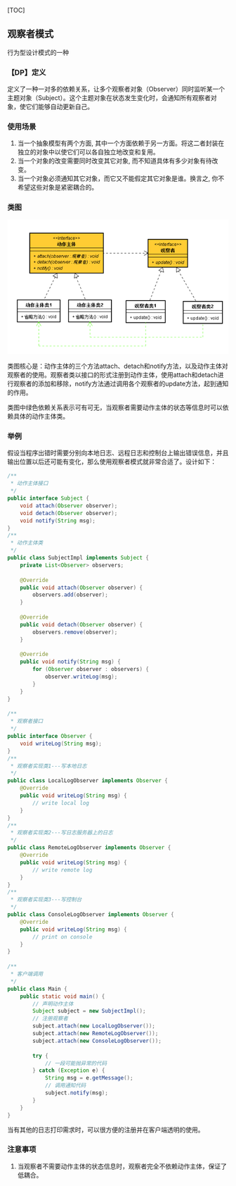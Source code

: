 [TOC]
## 观察者模式
行为型设计模式的一种

### 【DP】定义
定义了一种一对多的依赖关系，让多个观察者对象（Observer）同时监听某一个主题对象（Subject）。这个主题对象在状态发生变化时，会通知所有观察者对象，使它们能够自动更新自己。

### 使用场景
1. 当一个抽象模型有两个方面, 其中一个方面依赖于另一方面。将这二者封装在独立的对象中以使它们可以各自独立地改变和复用。
2. 当一个对象的改变需要同时改变其它对象, 而不知道具体有多少对象有待改变。
3. 当一个对象必须通知其它对象，而它又不能假定其它对象是谁。换言之, 你不希望这些对象是紧密耦合的。

### 类图
![观察者模式](https://github.com/tengyuanjack/Blogs/blob/master/attachments/graphs/design-pattern/%E8%A7%82%E5%AF%9F%E8%80%85%E6%A8%A1%E5%BC%8F.png)

类图核心是：动作主体的三个方法attach、detach和notify方法，以及动作主体对观察者的使用。观察者类以接口的形式注册到动作主体，使用attach和detach进行观察者的添加和移除，notify方法通过调用各个观察者的update方法，起到通知的作用。

类图中绿色依赖关系表示可有可无，当观察者需要动作主体的状态等信息时可以依赖具体的动作主体类。

### 举例
假设当程序出错时需要分别向本地日志、远程日志和控制台上输出错误信息，并且输出位置以后还可能有变化，那么使用观察者模式就非常合适了。设计如下：
```Java
/**
 * 动作主体接口
 */
public interface Subject {
    void attach(Observer observer);
    void detach(Observer observer);
    void notify(String msg);
}
/**
 * 动作主体类
 */
public class SubjectImpl implements Subject {
    private List<Observer> observers;

    @Override
    public void attach(Observer observer) {
        observers.add(observer);
    }

    @Override
    public void detach(Observer observer) {
        observers.remove(observer);
    }

    @Override
    public void notify(String msg) {
        for (Observer observer : observers) {
            observer.writeLog(msg);
        }
    }
}

/**
 * 观察者接口
 */
public interface Observer {
    void writeLog(String msg);
}
/**
 * 观察者实现类1---写本地日志
 */
public class LocalLogObserver implements Observer {
    @Override
    public void writeLog(String msg) {
        // write local log
    }
}
/**
 * 观察者实现类2---写日志服务器上的日志
 */
public class RemoteLogObserver implements Observer {
    @Override
    public void writeLog(String msg) {
        // write remote log
    }
}
/**
 * 观察者实现类3---写控制台
 */
public class ConsoleLogObserver implements Observer {
    @Override
    public void writeLog(String msg) {
        // print on console
    }
}

/**
 * 客户端调用
 */
public class Main {
    public static void main() {
        // 声明动作主体
        Subject subject = new SubjectImpl();
        // 注册观察者
        subject.attach(new LocalLogObserver());
        subject.attach(new RemoteLogObserver());
        subject.attach(new ConsoleLogObserver());

        try {
            // 一段可能抛异常的代码
        } catch (Exception e) {
            String msg = e.getMessage();
            // 调用通知代码
            subject.notify(msg);
        }
    }
}
```

当有其他的日志打印需求时，可以很方便的注册并在客户端透明的使用。

### 注意事项
1. 当观察者不需要动作主体的状态信息时，观察者完全不依赖动作主体，保证了低耦合。
